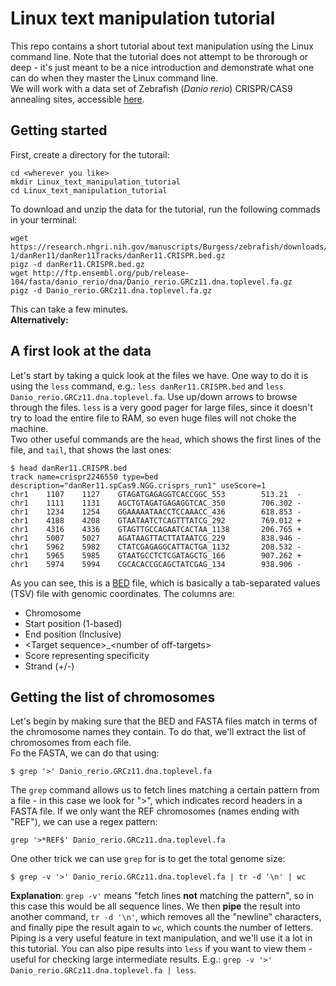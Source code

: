 # Linux text manipulation tutorial
This repo contains a short tutorial about text manipulation using the Linux command line. Note that the tutorial does not attempt to be throrough or deep - it's just meant to be a nice introduction and demonstrate what one can do when they master the Linux command line.  
We will work with a data set of Zebrafish (_Danio rerio_) CRISPR/CAS9 annealing sites, accessible [here](https://research.nhgri.nih.gov/manuscripts/Burgess/zebrafish/download.shtml).
## Getting started
First, create a directory for the tutorail:
```
cd <wherever you like>
mkdir Linux_text_manipulation_tutorial
cd Linux_text_manipulation_tutorial
```
To download and unzip the data for the tutorial, run the following commads in your terminal:
```
wget https://research.nhgri.nih.gov/manuscripts/Burgess/zebrafish/downloads/NHGRI-1/danRer11/danRer11Tracks/danRer11.CRISPR.bed.gz
pigz -d danRer11.CRISPR.bed.gz
wget http://ftp.ensembl.org/pub/release-104/fasta/danio_rerio/dna/Danio_rerio.GRCz11.dna.toplevel.fa.gz
pigz -d Danio_rerio.GRCz11.dna.toplevel.fa.gz
```
This can take a few minutes.  
**Alternatively:**

## A first look at the data
Let's start by taking a quick look at the files we have. One way to do it is using the `less` command, e.g.: `less danRer11.CRISPR.bed` and `less Danio_rerio.GRCz11.dna.toplevel.fa`. Use up/down arrows to browse through the files. `less` is a very good pager for large files, since it doesn't try to load the entire file to RAM, so even huge files will not choke the machine.  
Two other useful commands are the `head`, which shows the first lines of the file, and `tail`, that shows the last ones:
```
$ head danRer11.CRISPR.bed
track name=crispr2246550 type=bed description="danRer11.spCas9.NGG.crisprs_run1" useScore=1
chr1    1107    1127    GTAGATGAGAGGTCACCGGC_553        513.21  -
chr1    1111    1131    AGCTGTAGATGAGAGGTCAC_350        706.302 -
chr1    1234    1254    GGAAAAATAACCTCCAAACC_436        618.853 -
chr1    4188    4208    GTAATAATCTCAGTTTATCG_292        769.012 +
chr1    4316    4336    GTAGTTGCCAGAATCACTAA_1138       206.765 +
chr1    5007    5027    AGATAAGTTACTTATAATCG_229        838.946 -
chr1    5962    5982    CTATCGAGAGGCATTACTGA_1132       208.532 -
chr1    5965    5985    GTAATGCCTCTCGATAGCTG_166        907.262 +
chr1    5974    5994    CGCACACCGCAGCTATCGAG_134        938.906 -
```
As you can see, this is a [BED](https://m.ensembl.org/info/website/upload/bed.html) file, which is basically a tab-separated values (TSV) file with genomic coordinates. The columns are:
* Chromosome
* Start position (1-based)
* End position (Inclusive)
* \<Target sequence\>_\<number of off-targets\>
* Score representing specificity
* Strand (+/-)
## Getting the list of chromosomes
Let's begin by making sure that the BED and FASTA files match in terms of the chromosome names they contain. To do that, we'll extract the list of chromosomes from each file.  
Fo the FASTA, we can do that using:
```
$ grep '>' Danio_rerio.GRCz11.dna.toplevel.fa
```
The `grep` command allows us to fetch lines matching a certain pattern from a file - in this case we look for ">", which indicates record headers in a FASTA file. If we only want the REF chromosomes (names ending with "REF"), we can use a regex pattern:
```
grep '>*REF$' Danio_rerio.GRCz11.dna.toplevel.fa
```
One other trick we can use `grep` for is to get the total genome size:
```
$ grep -v '>' Danio_rerio.GRCz11.dna.toplevel.fa | tr -d '\n' | wc
```
**Explanation**: `grep -v'` means "fetch lines **not** matching the pattern", so in this case this would be all sequence lines. We then **pipe** the result into another command, `tr -d '\n'`, which removes all the "newline" characters, and finally pipe the result again to `wc`, which counts the number of letters.  
Piping is a very useful feature in text manipulation, and we'll use it a lot in this tutorial. You can also pipe results into `less` if you want to view them - useful for checking large intermediate results. E.g.: `grep -v '>' Danio_rerio.GRCz11.dna.toplevel.fa | less`.

